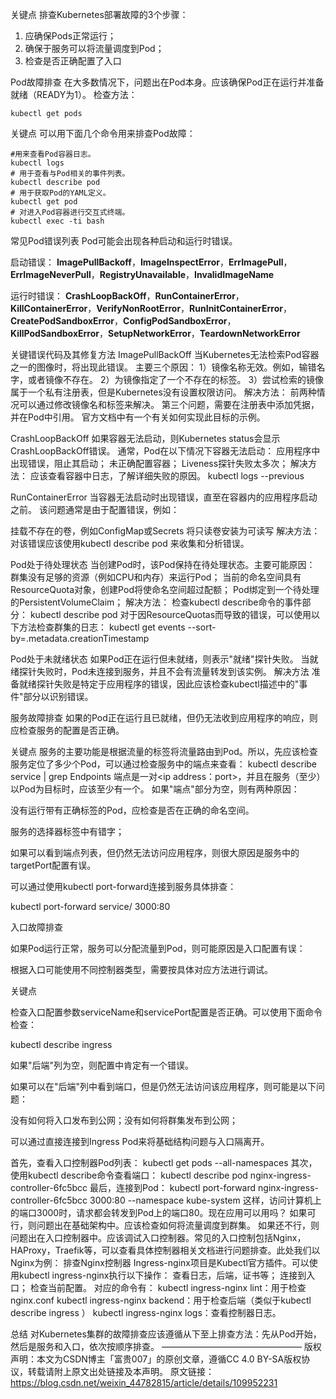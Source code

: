 关键点
排查Kubernetes部署故障的3个步骤：

1. 应确保Pods正常运行；
2. 确保于服务可以将流量调度到Pod；
3. 检查是否正确配置了入口



Pod故障排查
在大多数情况下，问题出在Pod本身。应该确保Pod正在运行并准备就绪（READY为1）。
检查方法：

```
kubectl get pods
```

关键点
可以用下面几个命令用来排查Pod故障：

```
#用来查看Pod容器日志。
kubectl logs 
# 用于查看与Pod相关的事件列表。
kubectl describe pod 
# 用于获取Pod的YAML定义。
kubectl get pod 
# 对进入Pod容器进行交互式终端。
kubectl exec -ti bash
```

常见Pod错误列表
Pod可能会出现各种启动和运行时错误。

启动错误：
**ImagePullBackoff**，**ImageInspectError**，**ErrImagePull**，**ErrImageNeverPull**，**RegistryUnavailable**，**InvalidImageName**

运行时错误：
**CrashLoopBackOff**，**RunContainerError**，**KillContainerError**，**VerifyNonRootError**，**RunInitContainerError**，**CreatePodSandboxError**，**ConfigPodSandboxError**，**KillPodSandboxError**，**SetupNetworkError**，**TeardownNetworkError**

关键错误代码及其修复方法
ImagePullBackOff
当Kubernetes无法检索Pod容器之一的图像时，将出现此错误。
主要三个原因：
1）镜像名称无效。例如，输错名字，或者镜像不存在。
2）为镜像指定了一个不存在的标签。
3）尝试检索的镜像属于一个私有注册表，但是Kubernetes没有设置权限访问。
解决方法：
前两种情况可以通过修改镜像名和标签来解决。
第三个问题，需要在注册表中添加凭据，并在Pod中引用。
官方文档中有一个有关如何实现此目标的示例。

CrashLoopBackOff
如果容器无法启动，则Kubernetes status会显示CrashLoopBackOff错误。
通常，Pod在以下情况下容器无法启动：
应用程序中出现错误，阻止其启动；
未正确配置容器；
Liveness探针失败太多次；
解决方法：
应该查看容器中日志，了解详细失败的原因。
kubectl logs --previous

RunContainerError
当容器无法启动时出现错误，直至在容器内的应用程序启动之前。
该问题通常是由于配置错误，例如：

挂载不存在的卷，例如ConfigMap或Secrets
将只读卷安装为可读写
解决方法：
对该错误应该使用kubectl describe pod 来收集和分析错误。

Pod处于待处理状态
当创建Pod时，该Pod保持在待处理状态。主要可能原因：
群集没有足够的资源（例如CPU和内存）来运行Pod；
当前的命名空间具有ResourceQuota对象，创建Pod将使命名空间超过配额；
Pod绑定到一个待处理的PersistentVolumeClaim；
解决方法：
检查kubectl describe命令的事件部分：
kubectl describe pod
对于因ResourceQuotas而导致的错误，可以使用以下方法检查群集的日志：
kubectl get events --sort-by=.metadata.creationTimestamp

Pod处于未就绪状态
如果Pod正在运行但未就绪，则表示"就绪"探针失败。
当就绪探针失败时，Pod未连接到服务，并且不会有流量转发到该实例。
解决方法
准备就绪探针失败是特定于应用程序的错误，因此应该检查kubectl描述中的"事件"部分以识别错误。

服务故障排查
如果的Pod正在运行且已就绪，但仍无法收到应用程序的响应，则应检查服务的配置是否正确。

关键点
服务的主要功能是根据流量的标签将流量路由到Pod。所以，先应该检查服务定位了多少个Pod，可以通过检查服务中的端点来查看：
kubectl describe service | grep Endpoints
端点是一对<ip address：port>，并且在服务（至少）以Pod为目标时，应该至少有一个。
如果"端点"部分为空，则有两种原因：

没有运行带有正确标签的Pod，应检查是否在正确的命名空间。

服务的选择器标签中有错字；

如果可以看到端点列表，但仍然无法访问应用程序，则很大原因是服务中的targetPort配置有误。

可以通过使用kubectl port-forward连接到服务具体排查：

kubectl port-forward service/ 3000:80

入口故障排查

如果Pod运行正常，服务可以分配流量到Pod，则可能原因是入口配置有误：

根据入口可能使用不同控制器类型，需要按具体对应方法进行调试。

关键点

检查入口配置参数serviceName和servicePort配置是否正确。可以使用下面命令检查：

kubectl describe ingress

如果"后端"列为空，则配置中肯定有一个错误。

如果可以在"后端"列中看到端口，但是仍然无法访问该应用程序，则可能是以下问题：

没有如何将入口发布到公网；没有如何将群集发布到公网；

可以通过直接连接到Ingress Pod来将基础结构问题与入口隔离开。

首先，查看入口控制器Pod列表：
kubectl get pods --all-namespaces
其次，使用kubectl describe命令查看端口：
kubectl describe pod nginx-ingress-controller-6fc5bcc
最后，连接到Pod：
kubectl port-forward nginx-ingress-controller-6fc5bcc 3000:80 --namespace kube-system
这样，访问计算机上的端口3000时，请求都会转发到Pod上的端口80。现在应用可以用吗？
如果可行，则问题出在基础架构中。应该检查如何将流量调度到群集。
如果还不行，则问题出在入口控制器中。应该调试入口控制器。常见的入口控制包括Nginx，HAProxy，Traefik等，可以查看具体控制器相关文档进行问题排查。此处我们以Nginx为例：
排查Nginx控制器
Ingress-nginx项目是Kubectl官方插件。可以使用kubectl ingress-nginx执行以下操作：
查看日志，后端，证书等；
连接到入口；
检查当前配置。
对应的命令有：
kubectl ingress-nginx lint：用于检查nginx.conf
kubectl ingress-nginx backend：用于检查后端（类似于kubectl describe ingress ）
kubectl ingress-nginx logs：查看控制器日志。

总结
对Kubernetes集群的故障排查应该遵循从下至上排查方法：先从Pod开始，然后是服务和入口，依次按顺序排查。
————————————————
版权声明：本文为CSDN博主「富贵007」的原创文章，遵循CC 4.0 BY-SA版权协议，转载请附上原文出处链接及本声明。
原文链接：https://blog.csdn.net/weixin_44782815/article/details/109952231
